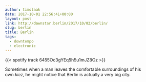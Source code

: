 ```yaml
---
author: timolaak
date: 2017-10-01 22:56:41+00:00
layout: post
link: http://dawnstar.berlin/2017/10/02/berlin/
slug: berlin
title: Berlin
tags:
  - downtempo
  - electronic
---
```


{{< spotify track 6455Oc3gYEq5h5u1mJZ8Oz >}}

Sometimes when a man leaves the comfortable surroundings of his own *kiez*, he might notice that Berlin is actually a very big city.
